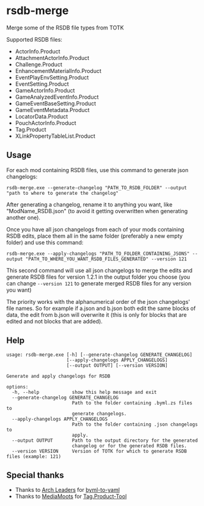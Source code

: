 # rsdb-merge
Merge some of the RSDB file types from TOTK

Supported RSDB files:
- ActorInfo.Product
- AttachmentActorInfo.Product
- Challenge.Product
- EnhancementMaterialInfo.Product
- EventPlayEnvSetting.Product
- EventSetting.Product
- GameActorInfo.Product
- GameAnalyzedEventInfo.Product
- GameEventBaseSetting.Product
- GameEventMetadata.Product
- LocatorData.Product
- PouchActorInfo.Product
- Tag.Product
- XLinkPropertyTableList.Product

## Usage

For each mod containing RSDB files, use this command to generate json changelogs:

`rsdb-merge.exe --generate-changelog "PATH_TO_RSDB_FOLDER" --output "path to where to generate the changelog"`

After generating a changelog, rename it to anything you want, like "ModName_RSDB.json" (to avoid it getting overwritten when generating another one).

Once you have all json changelogs from each of your mods containing RSDB edits, place them all in the same folder (preferably a new empty folder) and use this command:

`rsdb-merge.exe --apply-changelogs "PATH_TO_FOLDER_CONTAINING_JSONS" --output "PATH_TO_WHERE_YOU_WANT_RSDB_FILES_GENERATED" --version 121`

This second command will use all json changelogs to merge the edits and generate RSDB files for version 1.2.1 in the output folder you choose (you can change `--version 121` to generate merged RSDB files for any version you want)

The priority works with the alphanumerical order of the json changelogs' file names. So for example if a.json and b.json both edit the same blocks of data, the edit from b.json will overwrite it (this is only for blocks that are edited and not blocks that are added).

## Help
```
usage: rsdb-merge.exe [-h] [--generate-changelog GENERATE_CHANGELOG]
                      [--apply-changelogs APPLY_CHANGELOGS]
                      [--output OUTPUT] [--version VERSION]

Generate and apply changelogs for RSDB

options:
  -h, --help            show this help message and exit
  --generate-changelog GENERATE_CHANGELOG
                        Path to the folder containing .byml.zs files to
                        generate changelogs.
  --apply-changelogs APPLY_CHANGELOGS
                        Path to the folder containing .json changelogs to
                        apply.
  --output OUTPUT       Path to the output directory for the generated
                        changelog or for the generated RSDB files.
  --version VERSION     Version of TOTK for which to generate RSDB files (example: 121)
```

## Special thanks

- Thanks to [Arch Leaders](https://github.com/ArchLeaders) for [byml-to-yaml](https://github.com/ArchLeaders/byml_to_yaml/)
- Thanks to [MediaMoots](https://github.com/MediaMoots) for [Tag.Product-Tool](https://github.com/MediaMoots/Tag.Product-Tool)
